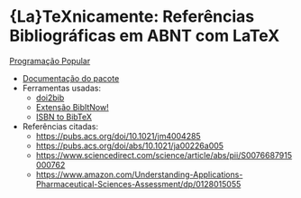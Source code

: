# {La}TeXnicamente: Referências Bibliográficas em ABNT com LaTeX

[Programação Popular](https://www.youtube.com/@programacaopopular/)

- [Documentação do pacote](https://ctan.org/pkg/biblatex-abnt)
- Ferramentas usadas:
  - [doi2bib](https://www.doi2bib.org/)
  - [Extensão BibItNow!](https://addons.mozilla.org/pt-BR/firefox/addon/bibitnow/)
  - [ISBN to BibTeX](https://www.bibtex.com/c/isbn-to-bibtex-converter/)
- Referências citadas:
  - https://pubs.acs.org/doi/10.1021/jm4004285
  - https://pubs.acs.org/doi/abs/10.1021/ja00226a005
  - https://www.sciencedirect.com/science/article/abs/pii/S0076687915000762
  - https://www.amazon.com/Understanding-Applications-Pharmaceutical-Sciences-Assessment/dp/0128015055
